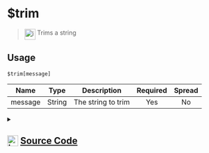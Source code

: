 # $trim
> <img align="top" src="https://upload.wikimedia.org/wikipedia/commons/thumb/e/e4/Infobox_info_icon.svg/160px-Infobox_info_icon.svg.png?20150409153300" alt="image" width="25" height="auto"> Trims a string
## Usage
```
$trim[message]
```
| Name | Type | Description | Required | Spread
| :---: | :---: | :---: | :---: | :---: |
message | String | The string to trim | Yes | No
<details>
<summary>
    
## <img align="top" src="https://cdn4.iconfinder.com/data/icons/iconsimple-logotypes/512/github-512.png" alt="image" width="25" height="auto">  [Source Code](https://github.com/tryforge/ForgeScript-V2/blob/main/src/native/trim.ts)
    
</summary>
    
```ts
import { ArgType, NativeFunction, Return } from "../structures"

export default new NativeFunction({
    name: "$trim",
    version: "1.0.6",
    description: "Trims a string",
    brackets: true,
    unwrap: true,
    args: [
        {
            name: "message",
            description: "The string to trim",
            rest: false,
            required: true,
            type: ArgType.String
        }
    ],
    execute(ctx, [ m ]) {
        return Return.success(m.trim())
    },
})
```
    
</details>